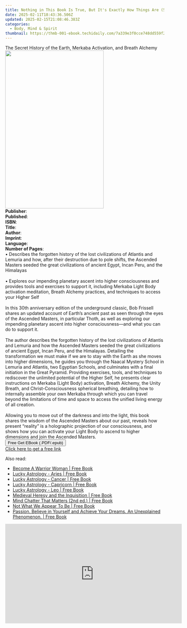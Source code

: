 ```yaml
---
title: Nothing in This Book Is True, But It's Exactly How Things Are (5th ed.) | Free Book
date: 2025-02-11T18:43:36.506Z
updated: 2025-02-15T21:08:46.383Z
categories:
  - Body, Mind & Spirit
thumbnail: https://thmb-001-ebook.techidaily.com/7a339e3f0cce748dd559f2f8ad9f33c2244fc85a81191322432e87cf7e487e11.jpg
---
```

<main id="book-container">
  <div class="flex flex-col">
    <div class="book-brief flex-1 py-6 px-4 sm:p-6 md:py-10 md:px-8">
      <!-- brief-->
      <div class="book-brief-main">
        The Secret History of the Earth, Merkaba Activation, and Breath Alchemy
      </div>
    </div>
    <div
      class="book-meta-info flex-1 grid gap-4 col-start-1 col-end-3 row-start-1 sm:mb-6 sm:grid-cols-4 lg:gap-6 lg:col-start-2 lg:row-end-6 lg:row-span-6 lg:mb-0"
    >
      <div
        class="book-meta-info-left place-content-center mt-4 p-4 text-sm leading-6 col-start-2 col-span-2 dark:text-slate-400"
      >
        <img
          class="w-full h-500 object-cover rounded-lg sm:h-255 sm:col-span-2 lg:col-span-full"
          src="https://img-001-ebook.techidaily.com/c7f5e8f8c6c77b5466321717161f88fd62d1944bd8dad6786a1d30daa767c164.jpg"
          alt=""
          width="312"
          height="500"
        />
      </div>
      <div
        class="book-meta-info-right mt-2 col-start-1 row-start-2 col-span-3 self-center"
      >
        <!-- meta data  -->
        <div class="flex flex-col px-4 md:px-8">
          <div class="flex-1">
            <strong>Publisher</strong>:<span class="px-2"></span>
          </div>
          <div class="flex-1">
            <strong>Published</strong>:<span class="px-2"></span>
          </div>
          <div class="flex-1">
            <strong>ISBN</strong>:<span class="px-2"></span>
          </div>
          <div class="flex-1">
            <strong>Title</strong>:<span class="px-2"></span>
          </div>
          <div class="flex-1">
            <strong>Author</strong>:<span class="px-2"></span>
          </div>
          <div class="flex-1">
            <strong>Imprint</strong>:<span class="px-2"></span>
          </div>
          <div class="flex-1">
            <strong>Language</strong>:<span class="px-2"></span>
          </div>
          <div class="flex-1">
            <strong>Number of Pages</strong>:<span class="px-2"></span>
          </div>
        </div>
      </div>
    </div>
    <div class="book-description flex-1 py-6 px-4 sm:p-6 md:py-10 md:px-8">
      <div class="book-description-main">
        <div accordion-content="" id="description">
          • Describes the forgotten history of the lost civilizations of
          Atlantis and Lemuria and how, after their destruction due to pole
          shifts, the Ascended Masters seeded the great civilizations of ancient
          Egypt, Incan Peru, and the Himalayas<br /><br />• Explores our
          impending planetary ascent into higher consciousness and provides
          tools and exercises to support it, including Merkaba Light Body
          activation meditation, Breath Alchemy practices, and techniques to
          access your Higher Self<br /><br />In this 30th anniversary edition of
          the underground classic, Bob Frissell shares an updated account of
          Earth’s ancient past as seen through the eyes of the Ascended Masters,
          in particular Thoth, as well as exploring our impending planetary
          ascent into higher consciousness—and what you can do to support it.<br /><br />The
          author describes the forgotten history of the lost civilizations of
          Atlantis and Lemuria and how the Ascended Masters seeded the great
          civilizations of ancient Egypt, Incan Peru, and the Himalayas.
          Detailing the transformation we must make if we are to stay with the
          Earth as she moves into higher dimensions, he guides you through the
          Naacal Mystery School in Lemuria and Atlantis, two Egyptian Schools,
          and culminates with a final initiation in the Great Pyramid. Providing
          exercises, tools, and techniques to rediscover the unlimited potential
          of the Higher Self, he presents clear instructions on Merkaba (Light
          Body) activation, Breath Alchemy, the Unity Breath, and
          Christ-Consciousness spherical breathing, detailing how to internally
          assemble your own Merkaba through which you can travel beyond the
          limitations of time and space to access the unified living energy of
          all creation.<br /><br />Allowing you to move out of the darkness and
          into the light, this book shares the wisdom of the Ascended Masters
          about our past, reveals how present “reality” is a holographic
          projection of our consciousness, and shows how you can activate your
          Light Body to ascend to higher dimensions and join the Ascended
          Masters.
        </div>
        <div class="accordion-fader"></div>
      </div>
    </div>
    <div class="book-excerpts flex-1 py-6 px-4 sm:p-6 md:py-10 md:px-8"></div>
    <div
      class="book-about-author flex-1 py-6 px-4 sm:p-6 md:py-10 md:px-8"
    ></div>
    <div class="book-free-get flex-1 py-6 px-4 sm:p-6 md:py-10 md:px-8">
      <button
        id="btn-free-get"
        class="bg-blue-500 hover:bg-blue-700 text-white font-bold py-2 px-4 rounded"
      >
        Free Get EBook (.PDF/.epub)
      </button>
      <div id="countdown-display" class="px-2 text-lg mt-2"></div>
      <a
        id="free-link"
        class="hidden bg-blue-500 hover:bg-blue-700 text-white font-bold py-2 px-4 rounded"
        href="https://www.ebooks.com/en-us/book/211240973/nothing-in-this-book-is-true-but-it-s-exactly-how-things-are/bob-frissell/"
        target="_blank"
        >Click here to get a free link</a
      >
    </div>
    <script>
      let countdownTime = 0;
      let countdownInterval = null;
      document
        .getElementById('btn-free-get')
        .addEventListener('click', startCountdown);
      function startCountdown() {
        countdownTime = new Date().getTime() + 60000 * 3;
        countdownInterval = setInterval(updateCountdown, 1000);
        document.getElementById('btn-free-get').disabled = true;
        document
          .getElementById('btn-free-get')
          .classList.add('bg-gray-500', 'cursor-not-allowed');
      }
      function updateCountdown() {
        let currentTime = new Date().getTime();
        let timeLeft = countdownTime - currentTime;
        let secondsLeft = Math.floor(timeLeft / 1000);
        document.getElementById('countdown-display').innerHTML =
          `Remaining time: ${secondsLeft} seconds.`;
        if (secondsLeft <= 0) {
          clearInterval(countdownInterval);
          document.getElementById('btn-free-get').classList.add('hidden');
          document.getElementById('free-link').classList.remove('hidden');
          document.getElementById('countdown-display').innerHTML = '';
        }
      }
    </script>
  </div>
</main>

<ins class="adsbygoogle"
      style="display:block"
      data-ad-client="ca-pub-7571918770474297"
      data-ad-slot="8358498916"
      data-ad-format="auto"
      data-full-width-responsive="true"></ins>
    

<span class="atpl-alsoreadstyle">Also read:</span>
<div><ul>
<li><a href="https://novels-ebooks.techidaily.com/209846800-9780995707016-become-a-warrior-woman/"><u>Become A Warrior Woman | Free Book</u></a></li>
<li><a href="https://novels-ebooks.techidaily.com/209846486-9780992520281-lucky-astrology-aries/"><u>Lucky Astrology - Aries | Free Book</u></a></li>
<li><a href="https://novels-ebooks.techidaily.com/209846480-9780648002338-lucky-astrology-cancer/"><u>Lucky Astrology - Cancer | Free Book</u></a></li>
<li><a href="https://novels-ebooks.techidaily.com/209846481-9780648002376-lucky-astrology-capricorn/"><u>Lucky Astrology - Capricorn | Free Book</u></a></li>
<li><a href="https://novels-ebooks.techidaily.com/209846483-9780648002321-lucky-astrology-leo/"><u>Lucky Astrology - Leo | Free Book</u></a></li>
<li><a href="https://novels-ebooks.techidaily.com/209846765-9781944855062-medieval-heresy-and-the-inquisition/"><u>Medieval Heresy and the Inquisition | Free Book</u></a></li>
<li><a href="https://novels-ebooks.techidaily.com/209846596-9780994540492-mind-chatter-that-matters-2nd-ed/"><u>Mind Chatter That Matters (2nd ed.) | Free Book</u></a></li>
<li><a href="https://novels-ebooks.techidaily.com/209846673-9781941065280-not-what-we-appear-to-be/"><u>Not What We Appear To Be | Free Book</u></a></li>
<li><a href="https://novels-ebooks.techidaily.com/209846622-9781943131730-passion-believe-in-yourself-and-achieve-your-dreams-an-unexplained-phenomenon/"><u>Passion. Believe in Yourself and Achieve Your Dreams. An Unexplained Phenomenon. | Free Book</u></a></li>
</ul></div>

<!-- affiliate ads begin -->
<iframe width="560" height="315" src="https://www.youtube.com/embed/QPAKth3O_5c?si=3YDfzJAZMDp1gFRz" title="YouTube video player" frameborder="0" allow="accelerometer; autoplay; clipboard-write; encrypted-media; gyroscope; picture-in-picture; web-share" referrerpolicy="strict-origin-when-cross-origin" allowfullscreen></iframe>
<!-- affiliate ads end -->

